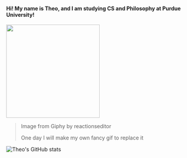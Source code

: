 #### Hi! My name is Theo, and I am studying CS and Philosophy at Purdue University!

<img src="https://media.giphy.com/media/ule4vhcY1xEKQ/giphy.gif" width="250" height="250" />

> Image from Giphy by reactionseditor
>
> One day I will make my own fancy gif to replace it

<!--![visitors](https://visitor-badge.glitch.me/badge?page_id=theopn&left_color=#CCF1FF&right_color=#B5EAD7)%%-->


![Theo's GitHub stats](https://github-readme-stats.vercel.app/api?username=theopn&show_icons=true&theme=radical)

<!---
theopn/theopn is a ✨ special ✨ repository because its `README.md` (this file) appears on your GitHub profile.
You can click the Preview link to take a look at your changes.
--->
